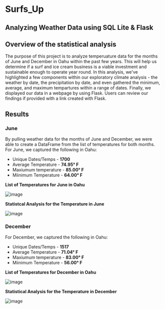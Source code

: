 # Surfs_Up
## Analyzing Weather Data using SQL Lite &amp; Flask

## Overview of the statistical analysis

The purpose of this project is to analyze temperuature data for the months of June and December in Oahu within the past few years. This will help us determine if a surf and ice cream business is a viable investment and sustainable enough to operate year round. In this analysis, we've highlighted a few components within our exploratory climate analysis - the weather by date, the precipitation by date, and even gathered the minimum, average, and maximum tempartures within a range of dates. Finally, we displayed our data in a webpage by using Flask. Users can review our findings if provided with a link created with Flask.

## Results

### June
By pulling weather data for the months of June and December, we were able to create a DataFrame from the list of temperatures for both months. For June, we captured the following in Oahu:

- Unique Dates/Temps - **1700**
- Average Temperature - **74.95° F**
- Maxiumum temperature - **85.00° F**
- Miinimum Temperature - **64.00° F**

**List of Temperatures for June in Oahu**          

![image](https://user-images.githubusercontent.com/89496798/145729642-8c69c61d-e8a6-4966-a233-867a6730244a.png)

**Statistcal Analysis for the Temperature in June**         

![image](https://user-images.githubusercontent.com/89496798/145729523-f45ca655-421e-4a4b-9668-53f86eca39ab.png)

### December
For December, we captured the following in Oahu:

- Unique Dates/Temps - **1517**
- Average Temperature - **71.04° F**
- Maxiumum temperature - **83.00° F**
- Miinimum Temperature - **56.00° F**

**List of Temperatures for December in Oahu**               

![image](https://user-images.githubusercontent.com/89496798/145729659-b292c023-03e5-42f0-92c9-df27b01f5cd1.png)

**Statistical Analysis for the Temperature in December**                  

![image](https://user-images.githubusercontent.com/89496798/145729622-6acb4214-db76-461d-b135-2cff87e0e319.png)
